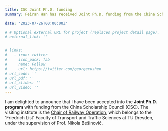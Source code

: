 ```yaml
---
title: CSC Joint Ph.D. funding
summary: Peiran Han has received Joint Ph.D. funding from the China Scholarship Council (CSC)

date: '2023-07-26T00:00:00Z'

# # Optional external URL for project (replaces project detail page).
# external_link: ''


# links:
#   - icon: twitter
#     icon_pack: fab
#     name: Follow
#     url: https://twitter.com/georgecushen
# url_code: ''
# url_pdf: ''
# url_slides: ''
# url_video: ''
---
```



I am delighted to announce that I have been accepted into the **Joint Ph.D. program** with funding from the China Scholarship Council (CSC). The visiting institute is the [Chair of Railway Operation](https://tu-dresden.de/bu/verkehr/ibv/bahnsysteme), which belongs to the 'Friedrich List' Faculty of Transport and Traffic Sciences at TU Dresden, under the supervision of Prof. Nikola Bešinović.
